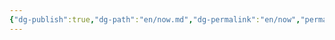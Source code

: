 ```yaml
---
{"dg-publish":true,"dg-path":"en/now.md","dg-permalink":"en/now","permalink":"/en/now/","hide":true,"tags":["www"],"noteIcon":1,"created":"2024-04-07T15:11:46.888-06:00","updated":"2024-04-07T15:30:25.442-06:00"}
---
```


